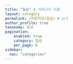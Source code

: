 ```yaml
---
title: "일상" # 카테고리 이름
layout: category
permalink: /이모저모/일상/ # url
author_profile: true
taxonomy: 일상
pagination:
    enabled: true
    category: 일상
    per_page: 8
sidebar:
  nav: "categories"
---
```


